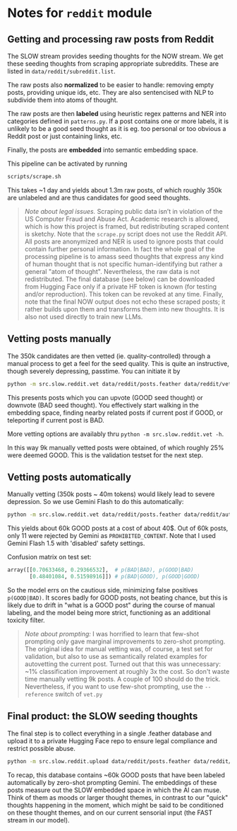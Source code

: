 # Notes for `reddit` module

## Getting and processing raw posts from Reddit

The SLOW stream provides seeding thoughts for the NOW stream. We get these seeding thoughts from scraping appropriate subreddits. These are listed in `data/reddit/subreddit.list`.

The raw posts also **normalized** to be easier to handle: removing empty posts, providing unique ids, etc. They are also sentencised with NLP to subdivide them into atoms of thought.

The raw posts are then **labeled** using heuristic regex patterns and NER into categories defined in `patterns.py`. If a post contains one or more labels, it is unlikely to be a good seed thought as it is eg. too personal or too obvious a Reddit post or just containing links, etc.

Finally, the posts are **embedded** into semantic embedding space.

This pipeline can be activated by running
```bash
scripts/scrape.sh
```
This takes ~1 day and yields about 1.3m raw posts, of which roughly 350k are unlabeled and are thus candidates for good seed thoughts.

> *Note about legal issues.*
> Scraping public data isn’t in violation of the US Computer Fraud and Abuse Act. Academic research is allowed, which is how this project is framed, but redistributing scraped content is sketchy. Note that the `scrape.py` script does not use the Reddit API. All posts are anonymized and NER is used to ignore posts that could contain further personal information. In fact the whole goal of the processing pipeline is to amass seed thoughts that express any kind of human thought that is not specific human-identifying but rather a general "atom of thought".
> Nevertheless, the raw data is not redistributed. The final database (see below) can be downloaded from Hugging Face only if a private HF token is known (for testing and/or reproduction). This token can be revoked at any time.
> Finally, note that the final NOW output does not echo these scraped posts; it rather builds upon them and transforms them into new thoughts. It is also not used directly to train new LLMs.

## Vetting posts manually

The 350k candidates are then vetted (ie. quality-controlled) through a manual process to get a feel for the seed quality. This is quite an instructive, though severely depressing, passtime. You can initiate it by
```bash
python -m src.slow.reddit.vet data/reddit/posts.feather data/reddit/vet.feather
```
This presents posts which you can upvote (GOOD seed thought) or downvote (BAD seed thought). You effectively start walking in the embedding space, finding nearby related posts if current post if GOOD, or teleporting if current post is BAD.

More vetting options are availably thru `python -m src.slow.reddit.vet -h`.

In this way 9k manually vetted posts were obtained, of which roughly 25% were deemed GOOD. This is the validation testset for the next step.

## Vetting posts automatically

Manually vetting (350k posts ~ 40m tokens) would likely lead to severe depression.
So we use Gemini Flash to do this automatically:
```bash
python -m src.slow.reddit.vet data/reddit/posts.feather data/reddit/autovet.feather --autovet
```
This yields about 60k GOOD posts at a cost of about 40$. Out of 60k posts, only 11 were rejected by Gemini as `PROHIBITED_CONTENT`. Note that I used Gemini Flash 1.5 with 'disabled' safety settings.

Confusion matrix on test set:
```python
array([[0.70633468, 0.29366532],  # p(BAD|BAD), p(GOOD|BAD)
       [0.48401084, 0.51598916]]) # p(BAD|GOOD), p(GOOD|GOOD)
```
So the model errs on the cautious side, minimizing false positives `p(GOOD|BAD)`. It scores badly for GOOD posts, not beating chance, but this is likely due to drift in "what is a GOOD post" during the course of manual labeling, and the model being more strict, functioning as an additional toxicity filter.

> *Note about prompting:* I was horrified to learn that few-shot prompting only gave marginal improvements to zero-shot prompting. The original idea for manual vetting was, of course, a test set for validation, but also to use as semantically related examples for autovetting the current post. Turned out that this was unnecessary: ~1% classification improvement at roughly 3x the cost. So don't waste time manually vetting 9k posts. A couple of 100 should do the trick.
> Nevertheless, if you want to use few-shot prompting, use the `--reference` switch of `vet.py`

## Final product: the SLOW seeding thoughts

The final step is to collect everything in a single .feather database and upload it to a private Hugging Face repo to ensure legal compliance and restrict possible abuse.
```bash
python -m src.slow.reddit.upload data/reddit/posts.feather data/reddit/*vet.feather
```
To recap, this database contains ~60k GOOD posts that have been labeled automatically by zero-shot prompting Gemini. The embeddings of these posts measure out the SLOW embedded space in which the AI can muse. Think of them as moods or larger thought themes, in contrast to our "quick" thoughts happening in the moment, which might be said to be conditioned on these thought themes, and on our current sensorial input (the FAST stream in our model).